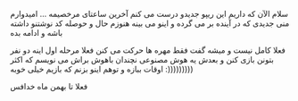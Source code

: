 سلام 
الآن که داریم این ریپو جدیدو درست می کنم آخرین ساعتای مرخصیمه ...  امیدوارم منی جدیدی که در آینده بر می گرده و اینو می بینه هنوزم حال و حوصله کد نوشتنو داشته باشه و ادامه بده 

فعلا کامل نیست و میشه گفت فقط مهره ها حرکت می کنن فعلا مرحله اول اینه دو نفر بتونن بازی کنن و بعدش یه هوش مصنوعی نچندان باهوش براش می نویسم که اکثر اوقات ببازه و توهم اینو بزنم که بازیم خیلی خوبه :)))))))))


فعلا تا بهمن ماه خدافس 